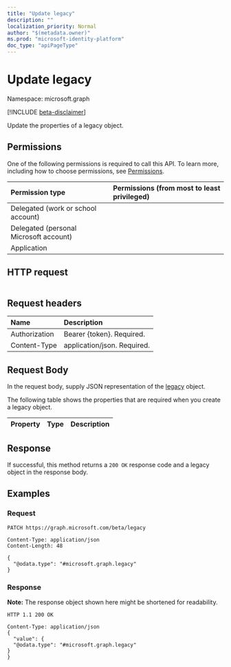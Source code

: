 ```yaml
---
title: "Update legacy"
description: ""
localization_priority: Normal
author: "$(metadata.owner)"
ms.prod: "microsoft-identity-platform"
doc_type: "apiPageType"
---
```


# Update legacy

Namespace: microsoft.graph

[!INCLUDE [beta-disclaimer](../../includes/beta-disclaimer.md)]

Update the properties of a legacy object.

## Permissions

One of the following permissions is required to call this API. To learn more, including how to choose permissions, see [Permissions](/graph/permissions-reference).

| Permission type                        | Permissions (from most to least privileged) |
| :------------------------------------- | :------------------------------------------ |
| Delegated (work or school account)     |                                             |
| Delegated (personal Microsoft account) |                                             |
| Application                            |                                             |

## HTTP request

<!-- {
  "blockType": "ignored"
}
-->

```http

```

## Request headers

| Name          | Description                 |
| :------------ | :-------------------------- |
| Authorization | Bearer {token}. Required.   |
| Content-Type  | application/json. Required. |

## Request Body

In the request body, supply JSON representation of the [legacy](../resources/-legacy.md) object.

<!-- Actions and Functions -->

<!-- CRUD Methods -->

The following table shows the properties that are required when you create a legacy object.

| Property | Type | Description |
| :------- | :--- | :---------- |

## Response

If successful, this method returns a `200 OK` response code and a legacy object in the response body.

## Examples

### Request

<!-- {
  "blockType": "request",
  "name": "update_legacy"
}
-->

```http
PATCH https://graph.microsoft.com/beta/legacy

Content-Type: application/json
Content-Length: 48

{
  "@odata.type": "#microsoft.graph.legacy"
}

```

### Response

**Note:** The response object shown here might be shortened for readability.

<!-- {
  "blockType": "response",
  "truncated": true,
  "@odata.type": "Microsoft.DirectoryServices.legacy"
}
-->

```http
HTTP 1.1 200 OK

Content-Type: application/json
{
  "value": {
  "@odata.type": "#microsoft.graph.legacy"
}
}

```
